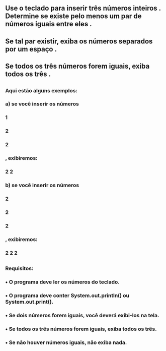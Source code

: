 ##
## Use o teclado para inserir três números inteiros . Determine se existe pelo menos um par de números iguais entre eles .
## Se tal par existir, exiba os números separados por um espaço .
## Se todos os três números forem iguais, exiba todos os três .
##
### Aqui estão alguns exemplos:
### a) se você inserir os números
### 1
### 2
### 2
### , exibiremos:
### 2 2


### b) se você inserir os números
### 2
### 2
### 2
### , exibiremos:
### 2 2 2
##
### Requisitos:
### •	O programa deve ler os números do teclado.
### •	O programa deve conter System.out.println() ou System.out.print().
### •	Se dois números forem iguais, você deverá exibi-los na tela.
### •	Se todos os três números forem iguais, exiba todos os três.
### •	Se não houver números iguais, não exiba nada.
##